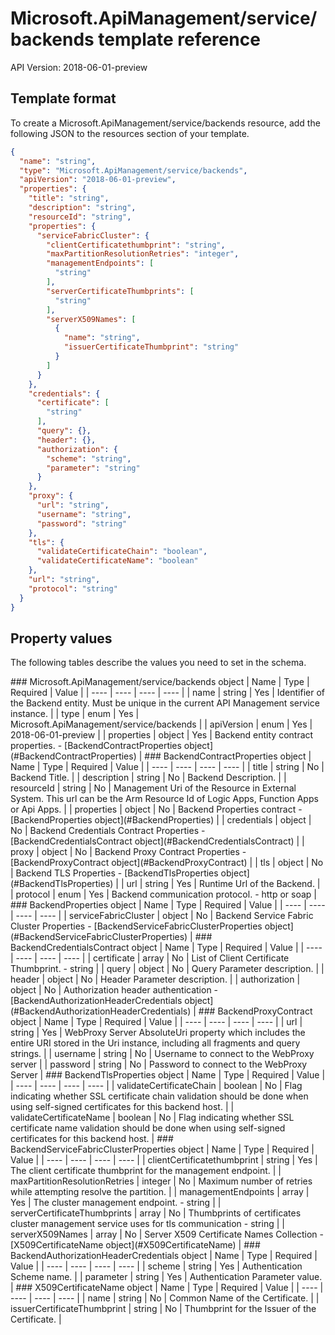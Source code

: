 # Microsoft.ApiManagement/service/backends template reference
API Version: 2018-06-01-preview
## Template format

To create a Microsoft.ApiManagement/service/backends resource, add the following JSON to the resources section of your template.

```json
{
  "name": "string",
  "type": "Microsoft.ApiManagement/service/backends",
  "apiVersion": "2018-06-01-preview",
  "properties": {
    "title": "string",
    "description": "string",
    "resourceId": "string",
    "properties": {
      "serviceFabricCluster": {
        "clientCertificatethumbprint": "string",
        "maxPartitionResolutionRetries": "integer",
        "managementEndpoints": [
          "string"
        ],
        "serverCertificateThumbprints": [
          "string"
        ],
        "serverX509Names": [
          {
            "name": "string",
            "issuerCertificateThumbprint": "string"
          }
        ]
      }
    },
    "credentials": {
      "certificate": [
        "string"
      ],
      "query": {},
      "header": {},
      "authorization": {
        "scheme": "string",
        "parameter": "string"
      }
    },
    "proxy": {
      "url": "string",
      "username": "string",
      "password": "string"
    },
    "tls": {
      "validateCertificateChain": "boolean",
      "validateCertificateName": "boolean"
    },
    "url": "string",
    "protocol": "string"
  }
}
```
## Property values

The following tables describe the values you need to set in the schema.

<a id="Microsoft.ApiManagement/service/backends" />
### Microsoft.ApiManagement/service/backends object
|  Name | Type | Required | Value |
|  ---- | ---- | ---- | ---- |
|  name | string | Yes | Identifier of the Backend entity. Must be unique in the current API Management service instance. |
|  type | enum | Yes | Microsoft.ApiManagement/service/backends |
|  apiVersion | enum | Yes | 2018-06-01-preview |
|  properties | object | Yes | Backend entity contract properties. - [BackendContractProperties object](#BackendContractProperties) |


<a id="BackendContractProperties" />
### BackendContractProperties object
|  Name | Type | Required | Value |
|  ---- | ---- | ---- | ---- |
|  title | string | No | Backend Title. |
|  description | string | No | Backend Description. |
|  resourceId | string | No | Management Uri of the Resource in External System. This url can be the Arm Resource Id of Logic Apps, Function Apps or Api Apps. |
|  properties | object | No | Backend Properties contract - [BackendProperties object](#BackendProperties) |
|  credentials | object | No | Backend Credentials Contract Properties - [BackendCredentialsContract object](#BackendCredentialsContract) |
|  proxy | object | No | Backend Proxy Contract Properties - [BackendProxyContract object](#BackendProxyContract) |
|  tls | object | No | Backend TLS Properties - [BackendTlsProperties object](#BackendTlsProperties) |
|  url | string | Yes | Runtime Url of the Backend. |
|  protocol | enum | Yes | Backend communication protocol. - http or soap |


<a id="BackendProperties" />
### BackendProperties object
|  Name | Type | Required | Value |
|  ---- | ---- | ---- | ---- |
|  serviceFabricCluster | object | No | Backend Service Fabric Cluster Properties - [BackendServiceFabricClusterProperties object](#BackendServiceFabricClusterProperties) |


<a id="BackendCredentialsContract" />
### BackendCredentialsContract object
|  Name | Type | Required | Value |
|  ---- | ---- | ---- | ---- |
|  certificate | array | No | List of Client Certificate Thumbprint. - string |
|  query | object | No | Query Parameter description. |
|  header | object | No | Header Parameter description. |
|  authorization | object | No | Authorization header authentication - [BackendAuthorizationHeaderCredentials object](#BackendAuthorizationHeaderCredentials) |


<a id="BackendProxyContract" />
### BackendProxyContract object
|  Name | Type | Required | Value |
|  ---- | ---- | ---- | ---- |
|  url | string | Yes | WebProxy Server AbsoluteUri property which includes the entire URI stored in the Uri instance, including all fragments and query strings. |
|  username | string | No | Username to connect to the WebProxy server |
|  password | string | No | Password to connect to the WebProxy Server |


<a id="BackendTlsProperties" />
### BackendTlsProperties object
|  Name | Type | Required | Value |
|  ---- | ---- | ---- | ---- |
|  validateCertificateChain | boolean | No | Flag indicating whether SSL certificate chain validation should be done when using self-signed certificates for this backend host. |
|  validateCertificateName | boolean | No | Flag indicating whether SSL certificate name validation should be done when using self-signed certificates for this backend host. |


<a id="BackendServiceFabricClusterProperties" />
### BackendServiceFabricClusterProperties object
|  Name | Type | Required | Value |
|  ---- | ---- | ---- | ---- |
|  clientCertificatethumbprint | string | Yes | The client certificate thumbprint for the management endpoint. |
|  maxPartitionResolutionRetries | integer | No | Maximum number of retries while attempting resolve the partition. |
|  managementEndpoints | array | Yes | The cluster management endpoint. - string |
|  serverCertificateThumbprints | array | No | Thumbprints of certificates cluster management service uses for tls communication - string |
|  serverX509Names | array | No | Server X509 Certificate Names Collection - [X509CertificateName object](#X509CertificateName) |


<a id="BackendAuthorizationHeaderCredentials" />
### BackendAuthorizationHeaderCredentials object
|  Name | Type | Required | Value |
|  ---- | ---- | ---- | ---- |
|  scheme | string | Yes | Authentication Scheme name. |
|  parameter | string | Yes | Authentication Parameter value. |


<a id="X509CertificateName" />
### X509CertificateName object
|  Name | Type | Required | Value |
|  ---- | ---- | ---- | ---- |
|  name | string | No | Common Name of the Certificate. |
|  issuerCertificateThumbprint | string | No | Thumbprint for the Issuer of the Certificate. |

